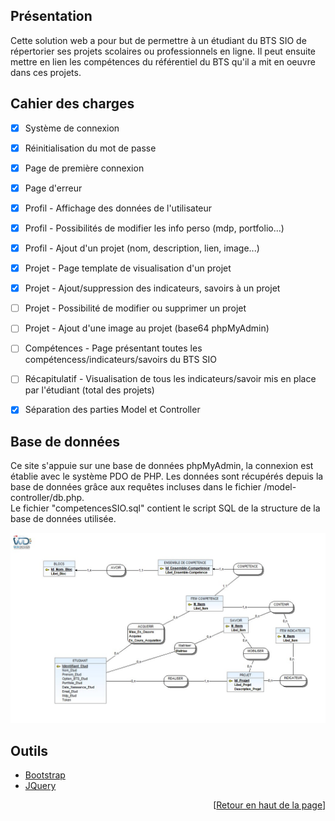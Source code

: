 <div id="top"></div>

<!-- Presentation -->
## Présentation

Cette solution web a pour but de permettre à un étudiant du BTS SIO de répertorier ses projets scolaires ou professionnels en ligne. Il peut ensuite mettre en lien les compétences du référentiel du BTS qu'il a mit en oeuvre dans ces projets.



<!-- ROADMAP -->
## Cahier des charges

- [x] Système de connexion
- [x] Réinitialisation du mot de passe
- [x] Page de première connexion
- [x] Page d'erreur
- [x] Profil - Affichage des données de l'utilisateur
- [x] Profil - Possibilités de modifier les info perso (mdp, portfolio...)
- [x] Profil - Ajout d'un projet (nom, description, lien, image...)
- [x] Projet - Page template de visualisation d'un projet
- [x] Projet - Ajout/suppression des indicateurs, savoirs à un projet
- [ ] Projet - Possibilité de modifier ou supprimer un projet
- [ ] Projet - Ajout d'une image au projet (base64 phpMyAdmin)
- [ ] Compétences - Page présentant toutes les compétencess/indicateurs/savoirs du BTS SIO
- [ ] Récapitulatif - Visualisation de tous les indicateurs/savoir mis en place par l'étudiant (total des projets)
- [x] Séparation des parties Model et Controller



<!-- DATABASE -->
## Base de données

Ce site s'appuie sur une base de données phpMyAdmin, la connexion est établie avec le système PDO de PHP. Les données sont récupérés depuis la base de données grâce aux requêtes incluses dans le fichier /model-controller/db.php.  
Le fichier "competencesSIO.sql" contient le script SQL de la structure de la base de données utilisée.

![Schéma conceptuel de la base de données](Modèle-conceptuel_CompétencesSIO.jpg?raw=true)



## Outils

* [Bootstrap](https://getbootstrap.com)
* [JQuery](https://jquery.com)



<p align="right">[<a href="#top">Retour en haut de la page</a>]</p>
